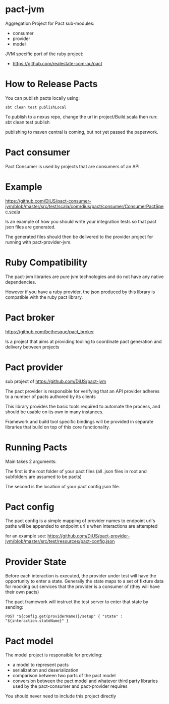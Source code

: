 pact-jvm
========

Aggregation Project for Pact sub-modules:
*  consumer
*  provider
*  model

JVM specific port of the ruby project:
*  https://github.com/realestate-com-au/pact


How to Release Pacts
====================

You can publish pacts locally using:

    sbt clean test publishLocal

To publish to a nexus repo, change the url in project/Build.scala then run:
    sbt clean test publish

publishing to maven central is coming, but not yet passed the paperwork.


Pact consumer
=============

Pact Consumer is used by projects that are consumers of an API.

Example
=======

https://github.com/DiUS/pact-consumer-jvm/blob/master/src/test/scala/com/dius/pact/consumer/ConsumerPactSpec.scala

Is an example of how you should write your integration tests so that pact json files are generated.

The generated files should then be delivered to the provider project for running with pact-provider-jvm.


Ruby Compatibility
==================

The pact-jvm libraries are pure jvm technologies and do not have any native dependencies.

However if you have a ruby provider, the json produced by this library is compatible with the ruby pact library.


Pact broker
===========

https://github.com/bethesque/pact_broker

Is a project that aims at providing tooling to coordinate pact generation and delivery between projects


Pact provider
=============

sub project of https://github.com/DiUS/pact-jvm

The pact provider is responsible for verifying that an API provider adheres to a number of pacts authored by its clients

This library provides the basic tools required to automate the process, and should be usable on its own in many instances.

Framework and build tool specific bindings will be provided in separate libraries that build on top of this core functionality.

Running Pacts
=============

Main takes 2 arguments:

The first is the root folder of your pact files
(all .json files in root and subfolders are assumed to be pacts)

The second is the location of your pact config json file.

Pact config
===========

The pact config is a simple mapping of provider names to endpoint url's
paths will be appended to endpoint url's when interactions are attempted

for an example see: https://github.com/DiUS/pact-provider-jvm/blob/master/src/test/resources/pact-config.json

Provider State
==============

Before each interaction is executed, the provider under test will have the opportunity to enter a state.
Generally the state maps to a set of fixture data for mocking out services that the provider is a consumer of (they will have their own pacts)

The pact framework will instruct the test server to enter that state by sending:

    POST "${config.get(providerName)}/setup" { "state" : "${interaction.stateName}" }


Pact model
==========

The model project is responsible for providing:
*  a model to represent pacts
*  serialization and deserialization
*  comparison between two parts of the pact model
*  conversion between the pact model and whatever third party libraries used by the pact-consumer and pact-provider requires

You should never need to include this project directly